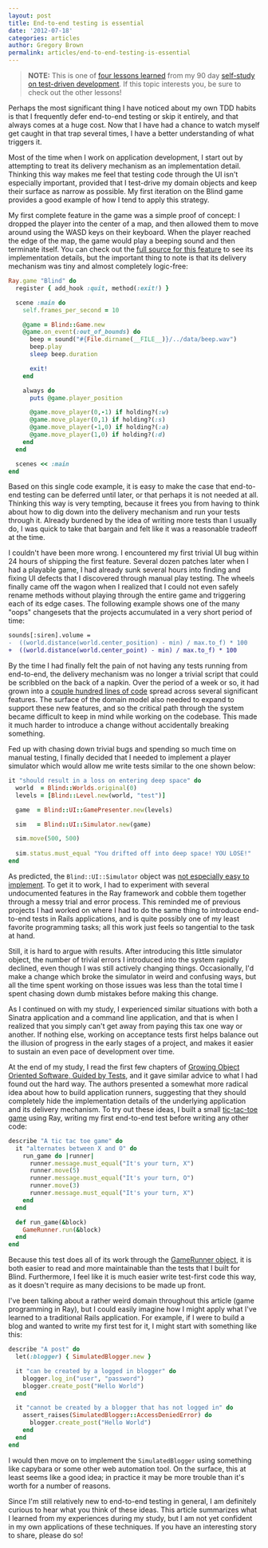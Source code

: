 ```yaml
---
layout: post
title: End-to-end testing is essential
date: '2012-07-18'
categories: articles
author: Gregory Brown
permalink: articles/end-to-end-testing-is-essential
---
```


> **NOTE:** This is one of [four lessons
> learned](http://practicingruby.com/articles/65) from my 90 day [self-study on
> test-driven development](http://practicingruby.com/articles/28). 
> If this topic interests you, be sure to check out the other lessons!

Perhaps the most significant thing I have noticed about my own TDD habits 
is that I frequently defer end-to-end testing or skip it entirely, and that 
always comes at a huge cost. Now that I have had a chance to watch 
myself get caught in that trap several times, I have a better understanding
of what triggers it.

Most of the time when I work on application development, I start out by 
attempting to treat its delivery mechanism as an implementation detail. 
Thinking this way makes me feel that testing code through the UI 
isn't especially important, provided that I test-drive my domain objects 
and keep their surface as narrow as possible. My first iteration on the
Blind game provides a good example of how I tend to apply this strategy.

My first complete feature in the game was a simple proof of concept: 
I dropped the player into the center of a map, and then allowed them to
move around using the WASD keys on their keyboard. When the player 
reached the edge of the map, the game would play a beeping sound
and then terminate itself. You can check out the [full source for 
this feature](https://github.com/elm-city-craftworks/blind/compare/1f6a...4345)
to see its implementation details, but the important thing to note
is that its delivery mechanism was tiny and almost completely logic-free:

```ruby
Ray.game "Blind" do
  register { add_hook :quit, method(:exit!) }

  scene :main do
    self.frames_per_second = 10

    @game = Blind::Game.new
    @game.on_event(:out_of_bounds) do
      beep = sound("#{File.dirname(__FILE__)}/../data/beep.wav")
      beep.play
      sleep beep.duration

      exit!
    end

    always do
      puts @game.player_position

      @game.move_player(0,-1) if holding?(:w)
      @game.move_player(0,1) if holding?(:s)
      @game.move_player(-1,0) if holding?(:a)
      @game.move_player(1,0) if holding?(:d)
    end
  end

  scenes << :main
end
```

Based on this single code example, it is easy to make the case that end-to-end
testing can be deferred until later, or that perhaps it is not needed at all.
Thinking this way is very tempting, because it frees you from having to think
about how to dig down into the delivery mechanism and run your tests through it.
Already burdened by the idea of writing more tests than I usually do, I was
quick to take that bargain and felt like it was a reasonable tradeoff at the
time.

I couldn't have been more wrong. I encountered my first trivial UI bug 
within 24 hours of shipping the first feature. Several dozen patches 
later when I had a playable game, I had already sunk several hours into 
finding and fixing UI defects that I discovered through manual play testing.
The wheels finally came off the wagon when I realized that I could not
even safely rename methods without playing through the entire game and
triggering each of its edge cases. The following example shows one
of the many "oops" changesets that the projects accumulated in a very short
period of time:

```diff
sounds[:siren].volume = 
-  ((world.distance(world.center_position) - min) / max.to_f) * 100
+  ((world.distance(world.center_point) - min) / max.to_f) * 100
```

By the time I had finally felt the pain of not having any tests running from
end-to-end, the delivery mechanism was no longer a trivial script that could
be scribbled on the back of a napkin. Over the period of a week or so, it had
grown into a [couple hundred lines of code](https://github.com/elm-city-craftworks/blind/tree/776f3462c2244634ccddc22a5473916d6439872c/lib/blind/ui) 
spread across several significant features. The surface of
the domain model also needed to expand to support these new
features, and so the critical path through the system became difficult to 
keep in mind while working on the codebase. This made it much harder
to introduce a change without accidentally breaking something. 

Fed up with chasing down trivial bugs and spending so much time on manual
testing, I finally decided that I needed to implement a player simulator 
which would allow me write tests similar to the one shown below:

```ruby
it "should result in a loss on entering deep space" do
  world  = Blind::Worlds.original(0)
  levels = [Blind::Level.new(world, "test")]

  game  = Blind::UI::GamePresenter.new(levels)

  sim   = Blind::UI::Simulator.new(game)

  sim.move(500, 500)
  
  sim.status.must_equal "You drifted off into deep space! YOU LOSE!"
end
```

As predicted, the `Blind::UI::Simulator` object was [not especially easy to
implement](https://github.com/elm-city-craftworks/blind/blob/2fa2d75216077bdafa556be3c560b3f7c205e672/lib/blind/ui/simulator.rb). 
To get it to work, I had to experiment with several undocumented features in the Ray
framework and cobble them together through a messy trial and error process. This
reminded me of previous projects I had worked on where I had to do the same
thing to introduce end-to-end tests in Rails applications, and is quite possibly
one of my least favorite programming tasks; all this work just feels so
tangential to the task at hand.

Still, it is hard to argue with results. After introducing this little simulator
object, the number of trivial errors I introduced into the system rapidly
declined, even though I was still actively changing things. Occasionally, I'd
make a change which broke the simulator in weird and confusing ways, but all the
time spent working on those issues was less than the total time I spent chasing
down dumb mistakes before making this change. 

As I continued on with my study, I experienced similar situations with both a 
Sinatra application and a command line application, and that is when I realized
that you simply can't get away from paying this tax one way or another. If
nothing else, working on acceptance tests first helps balance out the illusion
of progress in the early stages of a project, and makes it easier to sustain
an even pace of development over time.

At the end of my study, I read the first few chapters of [Growing Object
Oriented Software, Guided by Tests](http://www.growing-object-oriented-software.com/), 
and it gave similar advice to what I had found out the hard way. The authors
presented a somewhat more radical idea about how to build application runners, 
suggesting that they should completely hide the implementation details of the 
underlying application and its delivery mechanism. To try out these ideas, 
I built a small [tic-tac-toe game](https://github.com/elm-city-craftworks/ruby-examples/tree/master/tic_tac_toe) 
using Ray, writing my first end-to-end test before writing any other code: 

```ruby
describe "A tic tac toe game" do
  it "alternates between X and O" do
    run_game do |runner|
      runner.message.must_equal("It's your turn, X")
      runner.move(5)
      runner.message.must_equal("It's your turn, O")
      runner.move(3)
      runner.message.must_equal("It's your turn, X")
    end
  end

  def run_game(&block)
    GameRunner.run(&block)
  end
end
```

Because this test does all of its work through the
[GameRunner
object](https://github.com/elm-city-craftworks/ruby-examples/blob/master/tic_tac_toe/test/helpers/game_runner.rb),
it is both easier to read and more maintainable than the tests that I built for
Blind. Furthermore, I feel like it is much easier write test-first code this
way, as it doesn't require as many decisions to be made up front.

I've been talking about a rather weird domain throughout this article (game
programming in Ray), but I could easily imagine how I might apply what I've
learned to a traditional Rails application. For example, if I were to build a
blog and wanted to write my first test for it, I might start with something like
this:

```ruby
describe "A post" do
  let(:blogger) { SimulatedBlogger.new }

  it "can be created by a logged in blogger" do
    blogger.log_in("user", "password")
    blogger.create_post("Hello World")
  end

  it "cannot be created by a blogger that has not logged in" do
    assert_raises(SimulatedBlogger::AccessDeniedError) do
      blogger.create_post("Hello World")
    end
  end
end
```

I would then move on to implement the `SimulatedBlogger` using something like
capybara or some other web automation tool. On the surface, this at least 
seems like a good idea; in practice it may be more trouble than it's worth for a number 
of reasons.

Since I'm still relatively new to end-to-end testing in general, I am definitely
curious to hear what you think of these ideas. This article summarizes what
I learned from my experiences during my study, but I am not yet confident in my 
own applications of these techniques. If you have an interesting story to share, 
please do so!
